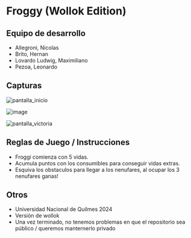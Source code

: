 # Froggy (Wollok Edition)

## Equipo de desarrollo

- Allegroni, Nicolas
- Brito, Hernan
- Lovardo Ludwig, Maximiliano
- Pezoa, Leonardo


## Capturas

![pantalla_inicio](https://github.com/obj1unq/2024s1-tp-grupal-juego-grupo-4-2/assets/163358653/a87859c6-e2e3-4c77-90c4-dbb7d7c5ab8f)


![image](https://github.com/obj1unq/2024s1-tp-grupal-juego-grupo-4-2/assets/163358653/50a05e2b-ff12-49b6-b99d-ec66c1f93ec8)


![pantalla_victoria](https://github.com/obj1unq/2024s1-tp-grupal-juego-grupo-4-2/assets/163358653/2899572e-0821-419a-9129-3d5660fd0d73)


## Reglas de Juego / Instrucciones

- Froggi comienza con 5 vidas.
- Acumula puntos con los consumibles para conseguir vidas extras.
- Esquiva los obstaculos para llegar a los nenufares, al ocupar los 3 nenufares ganas!


## Otros

- Universidad Nacional de Quilmes 2024
- Versión de wollok
- Una vez terminado, no tenemos problemas en que el repositorio sea público / queremos manternerlo privado
